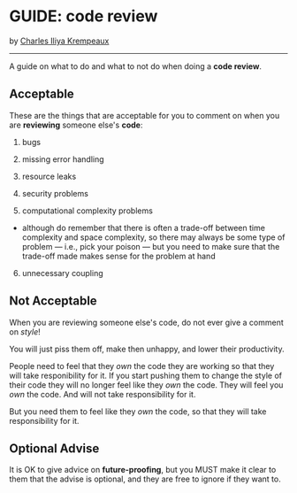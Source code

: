 # GUIDE: code review

by [Charles Iliya Krempeaux](http://changelog.ca/)

---

A guide on what to do and what to not do when doing a **code review**.

## Acceptable

These are the things that are acceptable for you to comment on when you are **reviewing** someone else's **code**:

1. bugs

2. missing error handling

3. resource leaks

4. security problems

6. computational complexity problems

*  although do remember that there is often a trade-off between time complexity and space complexity, so there may always be some type of problem ⁠⁠— i.e., pick your poison — but you need to make sure that the trade-off made makes sense for the problem at hand

6. unnecessary coupling

## Not Acceptable

When you are reviewing someone else's code, do not ever give a comment on _style_!

You will just piss them off, make then unhappy, and lower their productivity.

People need to feel that they _own_ the code they are working so that they will take responibility for it.
If you start pushing them to change the style of their code they will no longer feel like they _own_ the code.
They will feel you _own_ the code.
And will not take responsibility for it.

But you need them to feel like they _own_ the code, so that they will take responsibility for it.

## Optional Advise

It is OK to give advice on **future-proofing**, but you MUST make it clear to them that the advise is optional, and they are free to ignore if they want to.
